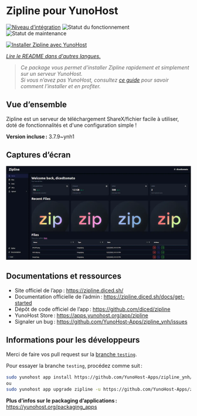 <!--
Nota bene : ce README est automatiquement généré par <https://github.com/YunoHost/apps/tree/master/tools/readme_generator>
Il NE doit PAS être modifié à la main.
-->

# Zipline pour YunoHost

[![Niveau d’intégration](https://dash.yunohost.org/integration/zipline.svg)](https://dash.yunohost.org/appci/app/zipline) ![Statut du fonctionnement](https://ci-apps.yunohost.org/ci/badges/zipline.status.svg) ![Statut de maintenance](https://ci-apps.yunohost.org/ci/badges/zipline.maintain.svg)

[![Installer Zipline avec YunoHost](https://install-app.yunohost.org/install-with-yunohost.svg)](https://install-app.yunohost.org/?app=zipline)

*[Lire le README dans d'autres langues.](./ALL_README.md)*

> *Ce package vous permet d’installer Zipline rapidement et simplement sur un serveur YunoHost.*  
> *Si vous n’avez pas YunoHost, consultez [ce guide](https://yunohost.org/install) pour savoir comment l’installer et en profiter.*

## Vue d’ensemble

Zipline est un serveur de téléchargement ShareX/fichier facile à utiliser, doté de fonctionnalités et d'une configuration simple !

**Version incluse :** 3.7.9~ynh1

## Captures d’écran

![Capture d’écran de Zipline](./doc/screenshots/screenshot.png)

## Documentations et ressources

- Site officiel de l’app : <https://zipline.diced.sh/>
- Documentation officielle de l’admin : <https://zipline.diced.sh/docs/get-started>
- Dépôt de code officiel de l’app : <https://github.com/diced/zipline>
- YunoHost Store : <https://apps.yunohost.org/app/zipline>
- Signaler un bug : <https://github.com/YunoHost-Apps/zipline_ynh/issues>

## Informations pour les développeurs

Merci de faire vos pull request sur la [branche `testing`](https://github.com/YunoHost-Apps/zipline_ynh/tree/testing).

Pour essayer la branche `testing`, procédez comme suit :

```bash
sudo yunohost app install https://github.com/YunoHost-Apps/zipline_ynh/tree/testing --debug
ou
sudo yunohost app upgrade zipline -u https://github.com/YunoHost-Apps/zipline_ynh/tree/testing --debug
```

**Plus d’infos sur le packaging d’applications :** <https://yunohost.org/packaging_apps>
